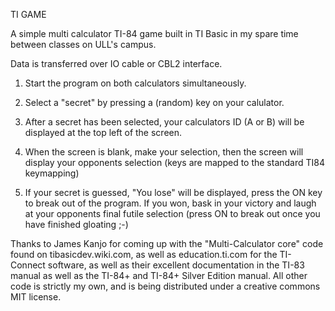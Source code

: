 TI GAME  

A simple multi calculator TI-84 game built in TI Basic in my spare time between classes on ULL's campus.  

Data is transferred over IO cable or CBL2 interface.  

1. Start the program on both calculators simultaneously.  

2. Select a "secret" by pressing a (random) key on your calulator.  

3. After a secret has been selected, your calculators ID (A or B) will be displayed at the top left of the screen.  

4. When the screen is blank, make your selection, then the screen will display your opponents selection (keys are mapped to the standard TI84 keymapping)  

5. If your secret is guessed, "You lose" will be displayed, press the ON key to break out of the program. If you won, bask in your victory and laugh at your opponents final futile selection (press ON to break out once you have finished gloating ;-)


Thanks to James Kanjo for coming up with the "Multi-Calculator core" code found on tibasicdev.wiki.com, as well as education.ti.com for the TI-Connect software, as well as their excellent documentation in the TI-83 manual as well as the TI-84+ and TI-84+ Silver Edition manual. All other code is strictly my own, and is being distributed under a creative commons MIT license.
